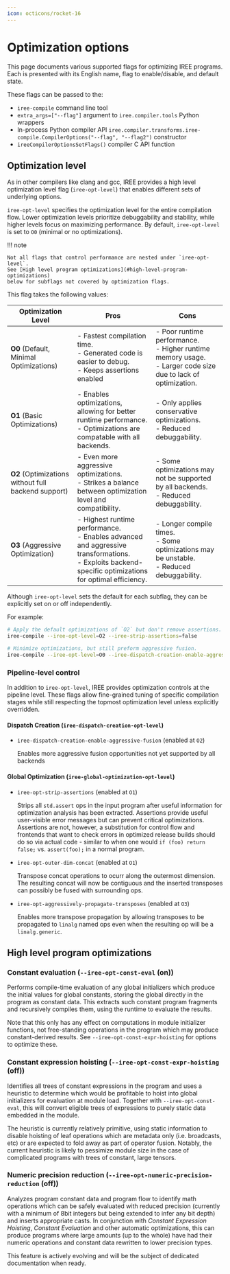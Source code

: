 ```yaml
---
icon: octicons/rocket-16
---
```


# Optimization options

This page documents various supported flags for optimizing IREE programs. Each
is presented with its English name, flag to enable/disable, and default state.

These flags can be passed to the:

* `iree-compile` command line tool
* `extra_args=["--flag"]` argument to `iree.compiler.tools` Python wrappers
* In-process Python compiler API
  `iree.compiler.transforms.iree-compile.CompilerOptions("--flag", "--flag2")`
  constructor
* `ireeCompilerOptionsSetFlags()` compiler C API function

## Optimization level

As in other compilers like clang and gcc, IREE provides a high level optimization
level flag (`iree-opt-level`) that enables different sets of underlying options.

`iree-opt-level` specifies the optimization level for the entire compilation
flow. Lower optimization levels prioritize debuggability and stability, while
higher levels focus on maximizing performance. By default, `iree-opt-level` is
set to `O0` (minimal or no optimizations).

!!! note

    Not all flags that control performance are nested under `iree-opt-level`.
    See [High level program optimizations](#high-level-program-optimizations)
    below for subflags not covered by optimization flags.

This flag takes the following values:

| Optimization Level | Pros | Cons |
|-------------------|------|------|
| **O0** (Default, Minimal Optimizations) | - Fastest compilation time.  <br> - Generated code is easier to debug. <br> - Keeps assertions enabled | - Poor runtime performance. <br> - Higher runtime memory usage. <br> - Larger code size due to lack of optimization. |
| **O1** (Basic Optimizations) | - Enables optimizations, allowing for better runtime performance. <br> - Optimizations are compatable with all backends.  | - Only applies conservative optimizations. <br> - Reduced debuggability. |
| **O2** (Optimizations without full backend support) | - Even more aggressive optimizations. <br> - Strikes a balance between optimization level and compatibility. | - Some optimizations may not be supported by all backends. <br> - Reduced debuggability. |
| **O3** (Aggressive Optimization) | - Highest runtime performance.  <br> - Enables advanced and aggressive transformations.  <br> - Exploits backend-specific optimizations for optimal efficiency. | - Longer compile times.  <br> - Some optimizations may be unstable. <br> - Reduced debuggability. |

Although `iree-opt-level` sets the default for each subflag, they can be
explicitly set on or off independently.

For example:

```bash
# Apply the default optimizations of `O2` but don't remove assertions.
iree-compile --iree-opt-level=O2 --iree-strip-assertions=false

# Minimize optimizations, but still preform aggressive fusion.
iree-compile --iree-opt-level=O0 --iree-dispatch-creation-enable-aggressive-fusion=true
```

### Pipeline-level control

In addition to `iree-opt-level`, IREE provides optimization controls at the
pipeline level. These flags allow fine-grained tuning of specific compilation
stages while still respecting the topmost optimization level unless explicitly
overridden.

#### Dispatch Creation (`iree-dispatch-creation-opt-level`)

- `iree-dispatch-creation-enable-aggressive-fusion` (enabled at `O2`)

    Enables more aggressive fusion opportunities not yet supported by all backends

#### Global Optimization (`iree-global-optimization-opt-level`)

- `iree-opt-strip-assertions` (enabled at `O1`)

    Strips all `std.assert` ops in the input program after useful information for
    optimization analysis has been extracted. Assertions provide useful
    user-visible error messages but can prevent critical optimizations.
    Assertions are not, however, a substitution for control flow and frontends
    that want to check errors in optimized release builds should do so via
    actual code - similar to when one would `if (foo) return false;` vs.
    `assert(foo);` in a normal program.

- `iree-opt-outer-dim-concat` (enabled at `O1`)

    Transpose concat operations to ocurr along the outermost dimension. The
    resulting concat will now be contiguous and the inserted transposes can
    possibly be fused with surrounding ops.

- `iree-opt-aggressively-propagate-transposes` (enabled at `O3`)

    Enables more transpose propagation by allowing transposes to be propagated
    to `linalg` named ops even when the resulting op will be a `linalg.generic`.

## High level program optimizations

### Constant evaluation (`--iree-opt-const-eval` (on))

Performs compile-time evaluation of any global initializers which produce
the initial values for global constants, storing the global directly in the
program as constant data. This extracts such constant program fragments and
recursively compiles them, using the runtime to evaluate the results.

Note that this only has any effect on computations in module initializer
functions, not free-standing operations in the program which may produce
constant-derived results. See `--iree-opt-const-expr-hoisting` for options to
optimize these.

### Constant expression hoisting (`--iree-opt-const-expr-hoisting` (off))

Identifies all trees of constant expressions in the program and uses a
heuristic to determine which would be profitable to hoist into global
initializers for evaluation at module load. Together with
`--iree-opt-const-eval`, this will convert eligible trees of expressions to
purely static data embedded in the module.

The heuristic is currently relatively primitive, using static information to
disable hoisting of leaf operations which are metadata only (i.e.
broadcasts, etc) or are expected to fold away as part of operator fusion.
Notably, the current heuristic is likely to pessimize module size in the case of
complicated programs with trees of constant, large tensors.

### Numeric precision reduction (`--iree-opt-numeric-precision-reduction` (off))

Analyzes program constant data and program flow to identify math operations
which can be safely evaluated with reduced precision (currently with a minimum
of 8bit integers but being extended to infer any bit depth) and inserts
appropriate casts. In conjunction with *Constant Expression Hoisting*,
*Constant Evaluation* and other automatic optimizations, this can produce
programs where large amounts (up to the whole) have had their numeric operations
and constant data rewritten to lower precision types.

This feature is actively evolving and will be the subject of dedicated
documentation when ready.
